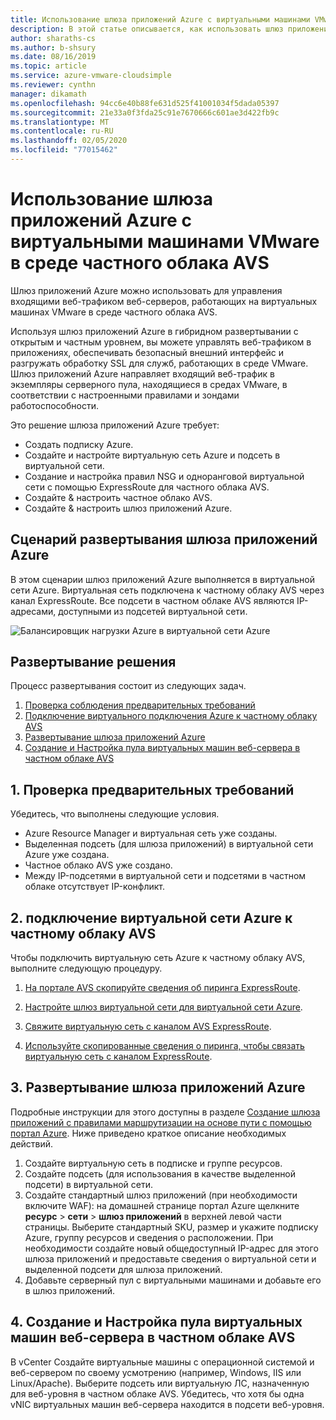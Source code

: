 ```yaml
---
title: Использование шлюза приложений Azure с виртуальными машинами VMware
description: В этой статье описывается, как использовать шлюз приложений Azure для управления входящими веб-трафиком для веб-серверов, работающих на виртуальных машинах VMware, выигрывает среду частного облака AVS.
author: sharaths-cs
ms.author: b-shsury
ms.date: 08/16/2019
ms.topic: article
ms.service: azure-vmware-cloudsimple
ms.reviewer: cynthn
manager: dikamath
ms.openlocfilehash: 94cc6e40b88fe631d525f41001034f5dada05397
ms.sourcegitcommit: 21e33a0f3fda25c91e7670666c601ae3d422fb9c
ms.translationtype: MT
ms.contentlocale: ru-RU
ms.lasthandoff: 02/05/2020
ms.locfileid: "77015462"
---
```

# <a name="use-azure-application-gateway-with-vmware-virtual-machines-in-the-avs-private-cloud-environment"></a>Использование шлюза приложений Azure с виртуальными машинами VMware в среде частного облака AVS

Шлюз приложений Azure можно использовать для управления входящими веб-трафиком веб-серверов, работающих на виртуальных машинах VMware в среде частного облака AVS.

Используя шлюз приложений Azure в гибридном развертывании с открытым и частным уровнем, вы можете управлять веб-трафиком в приложениях, обеспечивать безопасный внешний интерфейс и разгружать обработку SSL для служб, работающих в среде VMware. Шлюз приложений Azure направляет входящий веб-трафик в экземпляры серверного пула, находящиеся в средах VMware, в соответствии с настроенными правилами и зондами работоспособности.

Это решение шлюза приложений Azure требует:

* Создать подписку Azure.
* Создайте и настройте виртуальную сеть Azure и подсеть в виртуальной сети.
* Создание и настройка правил NSG и одноранговой виртуальной сети с помощью ExpressRoute для частного облака AVS.
* Создайте & настроить частное облако AVS.
* Создайте & настроить шлюз приложений Azure.

## <a name="azure-application-gateway-deployment-scenario"></a>Сценарий развертывания шлюза приложений Azure

В этом сценарии шлюз приложений Azure выполняется в виртуальной сети Azure. Виртуальная сеть подключена к частному облаку AVS через канал ExpressRoute. Все подсети в частном облаке AVS являются IP-адресами, доступными из подсетей виртуальной сети.

![Балансировщик нагрузки Azure в виртуальной сети Azure](media/load-balancer-use-case.png)

## <a name="how-to-deploy-the-solution"></a>Развертывание решения

Процесс развертывания состоит из следующих задач.

1. [Проверка соблюдения предварительных требований](#1-verify-prerequisites)
2. [Подключение виртуального подключения Azure к частному облаку AVS](#2-connect-your-azure-virtual-network-to-your-avs-private-cloud)
3. [Развертывание шлюза приложений Azure](#3-deploy-an-azure-application-gateway)
4. [Создание и Настройка пула виртуальных машин веб-сервера в частном облаке AVS](#4-create-and-configure-a-web-server-vm-pool-in-your-avs-private-cloud)

## <a name="1-verify-prerequisites"></a>1. Проверка предварительных требований

Убедитесь, что выполнены следующие условия.

* Azure Resource Manager и виртуальная сеть уже созданы.
* Выделенная подсеть (для шлюза приложений) в виртуальной сети Azure уже создана.
* Частное облако AVS уже создано.
* Между IP-подсетями в виртуальной сети и подсетями в частном облаке отсутствует IP-конфликт.

## <a name="2-connect-your-azure-virtual-network-to-your-avs-private-cloud"></a>2. подключение виртуальной сети Azure к частному облаку AVS

Чтобы подключить виртуальную сеть Azure к частному облаку AVS, выполните следующую процедуру.

1. [На портале AVS скопируйте сведения об пиринга ExpressRoute](virtual-network-connection.md).

2. [Настройте шлюз виртуальной сети для виртуальной сети Azure](../expressroute/expressroute-howto-add-gateway-portal-resource-manager.md).

3. [Свяжите виртуальную сеть с каналом AVS ExpressRoute](../expressroute/expressroute-howto-linkvnet-portal-resource-manager.md#connect-a-vnet-to-a-circuit---different-subscription).

4. [Используйте скопированные сведения о пиринга, чтобы связать виртуальную сеть с каналом ExpressRoute](virtual-network-connection.md).

## <a name="3-deploy-an-azure-application-gateway"></a>3. Развертывание шлюза приложений Azure

Подробные инструкции для этого доступны в разделе [Создание шлюза приложений с правилами маршрутизации на основе пути с помощью портал Azure](../application-gateway/create-url-route-portal.md). Ниже приведено краткое описание необходимых действий.

1. Создайте виртуальную сеть в подписке и группе ресурсов.
2. Создайте подсеть (для использования в качестве выделенной подсети) в виртуальной сети.
3. Создайте стандартный шлюз приложений (при необходимости включите WAF): на домашней странице портал Azure щелкните **ресурс** > **сети** > **шлюз приложений** в верхней левой части страницы. Выберите стандартный SKU, размер и укажите подписку Azure, группу ресурсов и сведения о расположении. При необходимости создайте новый общедоступный IP-адрес для этого шлюза приложений и предоставьте сведения о виртуальной сети и выделенной подсети для шлюза приложений.
4. Добавьте серверный пул с виртуальными машинами и добавьте его в шлюз приложений.

## <a name="4-create-and-configure-a-web-server-vm-pool-in-your-avs-private-cloud"></a>4. Создание и Настройка пула виртуальных машин веб-сервера в частном облаке AVS

В vCenter Создайте виртуальные машины с операционной системой и веб-сервером по своему усмотрению (например, Windows, IIS или Linux/Apache). Выберите подсеть или виртуальную ЛС, назначенную для веб-уровня в частном облаке AVS. Убедитесь, что хотя бы одна vNIC виртуальных машин веб-сервера находится в подсети веб-уровня.
